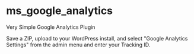 # ms_google_analytics
Very Simple Google Analytics Plugin

Save a ZIP, upload to your WordPress install, and select "Google Analytics Settings" from the admin menu and enter your Tracking ID.
